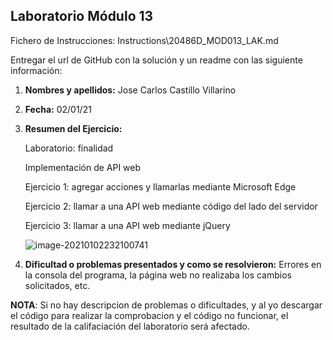 ## Laboratorio Módulo 13

Fichero de Instrucciones: Instructions\20486D_MOD013_LAK.md

Entregar el url de GitHub con la solución y un readme con las siguiente información:

1. **Nombres y apellidos:** Jose Carlos Castillo Villarino 

2. **Fecha:** 02/01/21

3. **Resumen del Ejercicio:** 

   Laboratorio: finalidad

   Implementación de API web 

   Ejercicio 1: agregar acciones y llamarlas mediante Microsoft Edge 

   Ejercicio 2: llamar a una API web mediante código del lado del servidor 

   Ejercicio 3: llamar a una API web mediante jQuery 

   ![image-20210102232100741](C:\Users\jcarl\AppData\Roaming\Typora\typora-user-images\image-20210102232100741.png)

4. **Dificultad o problemas presentados y como se resolvieron:** Errores en la consola del programa, la página web no realizaba los cambios solicitados, etc.

**NOTA**: Si no hay descripcion de problemas o dificultades, y al yo descargar el código para realizar la comprobacion y el código no funcionar, el resultado de la califaciación del laboratorio será afectado.


